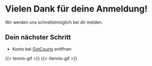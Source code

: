 # Vielen Dank für deine Anmeldung!

Wir werden uns schnellstmöglich bei dir melden.

## Dein nächster Schritt

- Konto bei [GotCourts](https://apps.gotcourts.com/en/) eröffnen

{{< tennis-gif >}}
{{< /tennis-gif >}}
